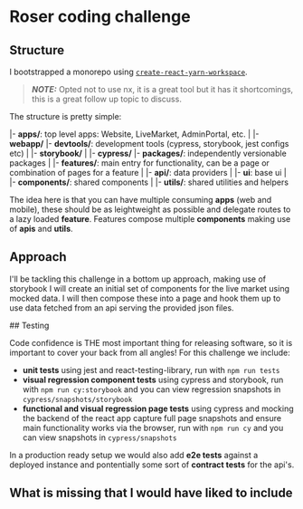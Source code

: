 # Roser coding challenge

## Structure

I bootstrapped a monorepo using [`create-react-yarn-workspace`](https://www.npmjs.com/package/create-react-workspaces). 

> **_NOTE:_**  Opted not to use nx, it is a great tool but it has it shortcomings, this is a great follow up topic to discuss.

The structure is pretty simple:

|- **apps/**: top level apps: Website, LiveMarket, AdminPortal, etc.
| |- **webapp/**
|- **devtools/**: development tools (cypress, storybook, jest configs etc)
| |- **storybook/**
| |- **cypress/**
|- **packages/**: independently versionable packages
| |- **features/**: main entry for functionality, can be a page or combination of pages for a feature
| |- **api/**: data providers
| |- **ui**: base ui
| |- **components/**: shared components
| |- **utils/**: shared utilities and helpers

The idea here is that you can have multiple consuming **apps** (web and mobile), these should be as leightweight as possible and delegate routes to a lazy loaded **feature**. Features compose multiple **components** making use of  **apis** and **utils**.

## Approach

I'll be tackling this challenge in a bottom up approach, making use of storybook I will create an initial set of components for the live market using mocked data. I will then compose these into a page and hook them up to use data fetched from an api serving the provided json files.

## Testing

Code confidence is THE most important thing for releasing software, so it is important to cover your back from all angles! For this challenge we include:

- **unit tests** using jest and react-testing-library, run with `npm run tests`
- **visual regression component tests** using cypress and storybook, run with `npm run cy:storybook` and you can view regression snapshots in `cypress/snapshots/storybook`
- **functional and visual regression page tests** using cypress and mocking the backend of the react app capture full page snapshots and ensure main functionality works via the browser, run with `npm run cy` and you can view snapshots in `cypress/snapshots`

In a production ready setup we would also add **e2e tests** against a deployed instance and pontentially some sort of **contract tests** for the api's.

## What is missing that I would have liked to include

